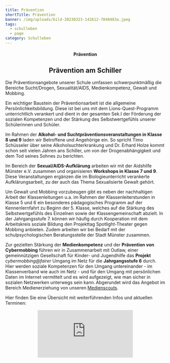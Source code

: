 ```yaml
---
title: Prävention
shortTitle: Prävention
banner: /img/uploads/bild-20230323-142612-7848483a.jpeg
tags:
  - schulleben
  - page
category: Schulleben
---
```

<center><div class="title"><h4>Prävention</h4><h2>Prävention am Schiller </h2></div></center>

 

Die Präventionsangebote unserer Schule umfassen schwerpunktmäßig die Bereiche Sucht/Drogen, Sexualität/AIDS, Medienkompetenz, Gewalt und Mobbing. 

Ein wichtiger Baustein der Präventionsarbeit ist die allgemeine Persönlichkeitsbildung. Diese ist bei uns mit dem Lions-Quest-Programm unterrichtlich verankert und dient in der gesamten Sek.I der Förderung der sozialen Kompetenzen und der Stärkung des Selbstwertgefühls unserer Schülerinnen und Schüler. 

Im Rahmen der **Alkohol- und Suchtpräventionsveranstaltungen in Klasse 8 und 9** laden wir Betroffene und Angehörige ein. So spricht Timo Schüsseler über seine Alkoholsuchterkrankung und Dr. Erhard Holze kommt schon seit vielen Jahren ans Schiller, um von der Drogenabhängigkeit und dem Tod seines Sohnes zu berichten.  

Im Bereich der **Sexual/AIDS-Aufklärung** arbeiten wir mit der Aidshilfe Münster e.V. zusammen und organisieren **Workshops in Klasse 7 und 9**. Diese Veranstaltungen ergänzen die im Biologieunterricht verankerte Aufklärungsarbeit, zu der auch das Thema Sexualisierte Gewalt gehört. 

Um Gewalt und Mobbing vorzubeugen gibt es neben der nachhaltigen Arbeit der Klassenleitungen u.a. im Rahmen der Klassenleiterstunden in Klasse 5 und 6 ein besonderes pädagogisches Programm auf der Kennenlernfahrt zu Beginn der 5. Klasse, welches auf die Stärkung des Selbstwertgefühls des Einzelnen sowie der Klassengemeinschaft abzielt. In der Jahrgangsstufe 7. können wir häufig durch Kooperation mit dem Arbeitskreis soziale Bildung den Projekttag Spotlight-Theater gegen Mobbing anbieten. Zudem arbeiten wir bei Bedarf mit der schulpsychologischen Beratungsstelle der Stadt Münster zusammen. 

Zur gezielten Stärkung der **Medienkompetenz** und der **Prävention von Cybermobbing** führen wir in Zusammenarbeit mit Outlaw, einer gemeinnützigen Gesellschaft für Kinder- und Jugendhilfe das **Projekt** *cybermobbing@fairer* Umgang im Netz für die **Jahrgangsstufe 6** durch. Hier werden soziale Kompetenzen für den Umgang untereinander - im Klassenverband wie auch im Netz - und für den Umgang mit persönlichen Daten im Internet vermittelt und es wird aufgezeigt, wie man sicher in sozialen Netzwerken unterwegs sein kann. Abgerundet wird das Angebot im Bereich Medienerziehung von unseren [Medienscouts](/medienscouts).

Hier finden Sie eine Übersicht mit weiterführenden Infos und aktuellen Terminen: 

<center><iframe class="embet component" src="https://ms-digital.taskcards.app/#/board/867a1539-72bc-4dba-abf7-a392462b4285?token=475ca8c0-1800-4baf-895d-da0706973209 " title="Embet" frameborder="0"></iframe></center>